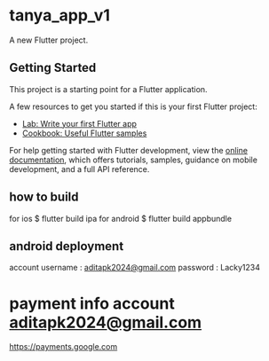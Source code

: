 # tanya_app_v1

A new Flutter project.

## Getting Started

This project is a starting point for a Flutter application.

A few resources to get you started if this is your first Flutter project:

- [Lab: Write your first Flutter app](https://docs.flutter.dev/get-started/codelab)
- [Cookbook: Useful Flutter samples](https://docs.flutter.dev/cookbook)

For help getting started with Flutter development, view the
[online documentation](https://docs.flutter.dev/), which offers tutorials,
samples, guidance on mobile development, and a full API reference.

## how to build
for ios $ flutter build ipa
for android $ flutter build appbundle

## android deployment
account
username : aditapk2024@gmail.com
password : Lacky1234

# payment info account aditapk2024@gmail.com
https://payments.google.com